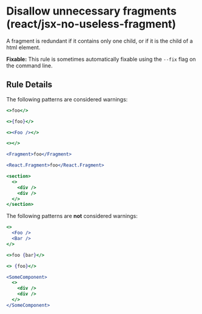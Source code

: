 # Disallow unnecessary fragments (react/jsx-no-useless-fragment)

A fragment is redundant if it contains only one child, or if it is the child of a html element.

**Fixable:** This rule is sometimes automatically fixable using the `--fix` flag on the command line.

## Rule Details

The following patterns are considered warnings:

```jsx
<>foo</>

<>{foo}</>

<><Foo /></>

<></>

<Fragment>foo</Fragment>

<React.Fragment>foo</React.Fragment>

<section>
  <>
    <div />
    <div />
  </>
</section>
```

The following patterns are **not** considered warnings:

```jsx
<>
  <Foo />
  <Bar />
</>

<>foo {bar}</>

<> {foo}</>

<SomeComponent>
  <>
    <div />
    <div />
  </>
</SomeComponent>
```
